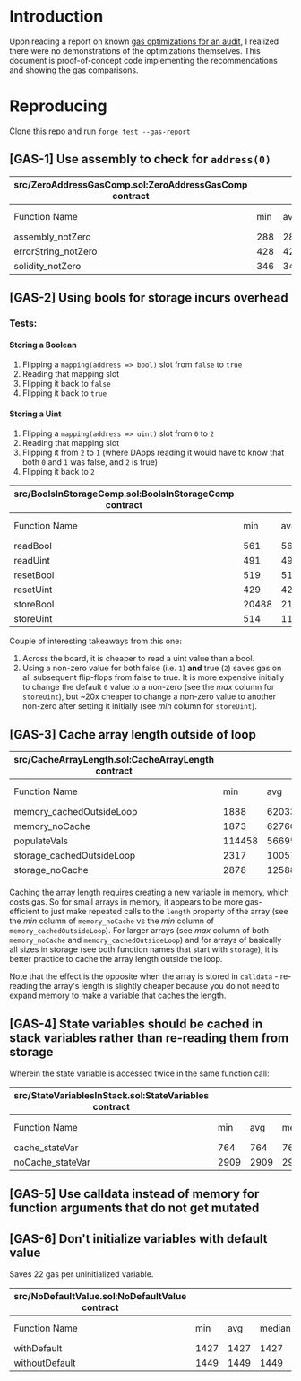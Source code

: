 # Introduction
Upon reading a report on known [gas optimizations for an audit](https://gist.github.com/Picodes/b3c3bc8df01afc2b649534da8007af88), I realized there were no demonstrations of the optimizations themselves. This document is proof-of-concept code implementing the recommendations and showing the gas comparisons.

# Reproducing
Clone this repo and run `forge test --gas-report`

## [GAS-1] Use assembly to check for `address(0)`
| src/ZeroAddressGasComp.sol:ZeroAddressGasComp contract |                 |     |        |     |         |
|--------------------------------------------------------|-----------------|-----|--------|-----|---------|
| Function Name                                          | min             | avg | median | max | # calls |
| assembly_notZero                                       | 288             | 288 | 288    | 288 | 1       |
| errorString_notZero                                    | 428             | 428 | 428    | 428 | 1       |
| solidity_notZero                                       | 346             | 346 | 346    | 346 | 1       |

## [GAS-2] Using bools for storage incurs overhead
### Tests:
#### Storing a Boolean
1. Flipping a `mapping(address => bool)` slot from `false` to `true`
2. Reading that mapping slot
3. Flipping it back to `false`
4. Flipping it back to `true`

#### Storing a Uint
1. Flipping a `mapping(address => uint)` slot from `0` to `2`
2. Reading that mapping slot
3. Flipping it from `2` to `1` (where DApps reading it would have to know that both `0` and `1` was false, and `2` is true)
4. Flipping it back to `2`

| src/BoolsInStorageComp.sol:BoolsInStorageComp contract |                 |       |        |       |         |
|--------------------------------------------------------|-----------------|-------|--------|-------|---------|
| Function Name                                          | min             | avg   | median | max   | # calls |
| readBool                                               | 561             | 561   | 561    | 561   | 3       |
| readUint                                               | 491             | 491   | 491    | 491   | 3       |
| resetBool                                              | 519             | 519   | 519    | 519   | 1       |
| resetUint                                              | 429             | 429   | 429    | 429   | 1       |
| storeBool                                              | 20488           | 21488 | 21488  | 22488 | 2       |
| storeUint                                              | 514             | 11514 | 11514  | 22514 | 2       |

Couple of interesting takeaways from this one:
1. Across the board, it is cheaper to read a uint value than a bool.
2. Using a non-zero value for both false (i.e. `1`) **and** true (`2`) saves gas on all subsequent flip-flops from false to true. It is more expensive initially to change the default `0` value to a non-zero (see the _max_ column for `storeUint`), but ~20x cheaper to change a non-zero value to another non-zero after setting it initially (see _min_ column for `storeUint`).


## [GAS-3] Cache array length outside of loop
| src/CacheArrayLength.sol:CacheArrayLength contract |                 |         |         |          |         |
|----------------------------------------------------|-----------------|---------|---------|----------|---------|
| Function Name                                      | min             | avg     | median  | max      | # calls |
| memory_cachedOutsideLoop                           | 1888            | 62033   | 62033   | 122178   | 2       |
| memory_noCache                                     | 1873            | 62760   | 62760   | 123648   | 2       |
| populateVals                                       | 114458          | 5669595 | 5669595 | 11224733 | 2       |
| storage_cachedOutsideLoop                          | 2317            | 100574  | 100574  | 198832   | 2       |
| storage_noCache                                    | 2878            | 125885  | 125885  | 248893   | 2       |

Caching the array length requires creating a new variable in memory, which costs gas. So for small arrays in memory, it appears to be more gas-efficient to just make repeated calls to the `length` property of the array (see the _min_ column of `memory_noCache` vs the _min_ column of `memory_cachedOutsideLoop`). For larger arrays (see _max_ column of both `memory_noCache` and `memory_cachedOutsideLoop`) and for arrays of basically all sizes in storage (see both function names that start with `storage`), it is better practice to cache the array length outside the loop.

Note that the effect is the opposite when the array is stored in `calldata` - re-reading the array's length is slightly cheaper because you do not need to expand memory to make a variable that caches the length.

## [GAS-4] State variables should be cached in stack variables rather than re-reading them from storage
Wherein the state variable is accessed twice in the same function call:

| src/StateVariablesInStack.sol:StateVariables contract |                 |      |        |      |         |
|-------------------------------------------------------|-----------------|------|--------|------|---------|
| Function Name                                         | min             | avg  | median | max  | # calls |
| cache_stateVar                                        | 764             | 764  | 764    | 764  | 1       |
| noCache_stateVar                                      | 2909            | 2909 | 2909   | 2909 | 1       |

## [GAS-5] Use calldata instead of memory for function arguments that do not get mutated

## [GAS-6] Don't initialize variables with default value
Saves 22 gas per uninitialized variable.

| src/NoDefaultValue.sol:NoDefaultValue contract |                 |      |        |      |         |
|------------------------------------------------|-----------------|------|--------|------|---------|
| Function Name                                  | min             | avg  | median | max  | # calls |
| withDefault                                    | 1427            | 1427 | 1427   | 1427 | 1       |
| withoutDefault                                 | 1449            | 1449 | 1449   | 1449 | 1       |